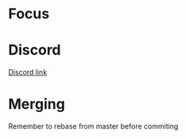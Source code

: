 # Focus

# Discord
[Discord link](https://discord.gg/mS6UWE)

# Merging
Remember to rebase from master before commiting
